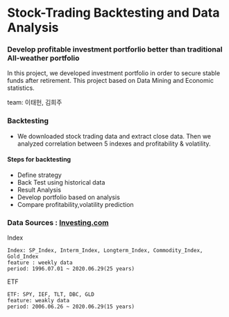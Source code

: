 # Stock-Trading Backtesting and Data Analysis

### Develop profitable investment portforlio better than traditional All-weather portfolio

In this project, we developed investment portfolio in order to secure stable funds after retirement. This project based on Data Mining and Economic statistics.

team: 이태헌, 김희주

### Backtesting
* We downloaded stock trading data and extract close data. Then we analyzed correlation between 5 indexes and profitability & volatility.

#### Steps for backtesting 
* Define strategy
* Back Test using historical data
* Result Analysis
* Develop portfolio based on analysis
* Compare profitability,volatility prediction


### Data Sources : [Investing.com](https://www.investing.com/)
Index 

    Index: SP_Index, Interm_Index, Longterm_Index, Commodity_Index, Gold_Index
    feature : weekly data
    period: 1996.07.01 ~ 2020.06.29(25 years)
    
ETF    

    ETF: SPY, IEF, TLT, DBC, GLD
    feature: weakly data
    period: 2006.06.26 ~ 2020.06.29(15 years)

